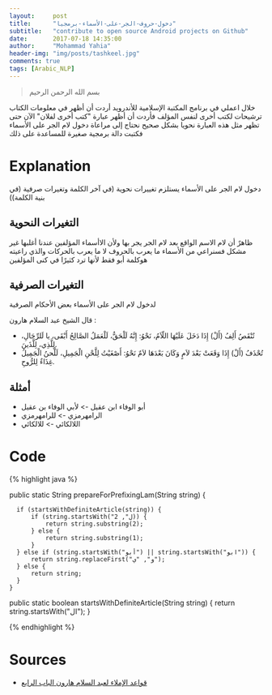 ```yaml
---
layout:     post
title:      "دخول-حروف-الجر-على-الأسماء-برمجيا"
subtitle:   "contribute to open source Android projects on Github"
date:       2017-07-18 14:35:00
author:     "Mohammad Yahia"
header-img: "img/posts/tashkeel.jpg"
comments: true
tags: [Arabic_NLP]
---
```

> بسم الله الرحمن الرحيم

خلال اعملي في برنامج المكتبة الإسلامية للأندرويد أردت أن أظهر في معلومات الكتاب ترشيحات لكتب أخرى لنفس المؤلف فأردت أن أظهر عبارة "كتب أخرى لفلان"
الآن حتى تظهر مثل هذه العبارة نحويا بشكل صحيح نحتاج إلى مراعاة دخول لام الجر على الأسماء فكتبت دالة برمجية صغيرة للمساعدة على ذلك

# Explanation
دخول لام الجر على الأسماء يستلزم تغييرات نحوية (في آخر الكلمة وتغيرات صرفية (في بنية الكلمة))

## التغيرات النحوية
ظاهرٌ أن لام الاسم الواقع بعد لام الجر يجر بها ولأن الاأسماء المؤلفين عندنا أغلبها غير مشكل فسنراعي من الأسماء ما يعرب بالحروف لا ما يعرب بالحركات
والذي راعيته هوكلمة أبو فقط لأنها ترد كثيرًا في كنى المؤلفين

## التغيرات الصرفية
لدخول لام الجر على الأسماء بعض الأحكام الصرفية

قال الشيخ عبد السلام هارون :

>
- تُنْقَصُ أَلِفُ (أَلْ) إِذَا دَخَلَ عَلَيْهَا اللّاَمُ، نَحْوُ: إِنَّهُ لَلْحَقُّ، لَلْعَمَلُ الصَّالِحُ أَبْقَى، يا لَلرِّجَالِ، لِلَّذِي، لِلَّذَينَ.
- تُحْذَفُ (أَلْ) إِذَا وَقَعَتْ بَعْدَ لاَمٍ وَكَانَ بَعْدَهَا لاَمٌ نَحْوُ: أَصْغَيْتُ لِلَّحْنِ الْجَمِيلِ، لَلَّحنُ الْجَمِيلُ غِذَاءٌ لِلرُّوحِ.

## أمثلة

- أبو الوفاء ابن عقيل -> لأبي الوفاء بن عقيل
- الرامهرمزي -> للرامهرمزي
- اللالكائي  -> للالكائي


# Code
{% highlight java %}

  public static String prepareForPrefixingLam(String string) {

      if (startsWithDefiniteArticle(string)) {
          if (string.startsWith("ل", 2)) {
              return string.substring(2);
          } else {
              return string.substring(1);
          }
      } else if (string.startsWith("أبو") || string.startsWith("ابو")) {
          return string.replaceFirst("و", "ي");
      } else {
          return string;
      }
    }

  public static boolean startsWithDefiniteArticle(String string) {
      return string.startsWith("ال");
  }

{% endhighlight %}
# Sources
- [قواعد الإملاء لعبد السلام هارون الباب الرابع](http://books.islam-db.com/book/%D9%82%D9%88%D8%A7%D8%B9%D8%AF_%D8%A7%D9%84%D8%A7%D9%85%D9%84%D8%A7%D8%A1/43)
